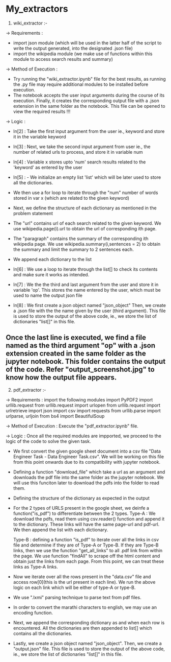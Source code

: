 # My_extractors

1) wiki_extractor :-

-> Requirements :
  - import json module (which will be used in the latter half of the script to write the output generated, into the designated .json file)
  - import the wikipedia module (we make use of functions within this module to access search results and summary)
  
-> Method of Execution :
  - Try running the "wiki_extractor.ipynb" file for the best results, as running the .py file may require additional modules to be installed before execution.
  - The notebook accepts the user input arguments during the course of its execution. Finally, it creates the corresponding output file with a .json extension in the same folder       as the notebook. This file can be opened to view the required results !!!
  
-> Logic :

- ln[2] : Take the first input argument from the user ie., keyword and store it in the variable keyword
- ln[3] : Next, we take the second input argument from user ie., the number of related urls to process, and store it in variable num
- ln[4] : Variable x stores upto 'num' search results related to the 'keyword' as entered by the user
- ln[5] : - We initialize an empty list 'list' which will be later used to store all the dictionaries. 
- We then use a for loop to iterate through the "num" number of words stored in var x (which are related to the given keyword)
- Next, we define the structure of each dictionary as mentioned in the problem statement
- The "url" contains url of each search related to the given keyword. We use wikipedia.page(i).url to obtain the url of corresponding ith page.
- The "paragraph" contains the summary of the corresponding ith wikipedia page. We use  wikipedia.summary(i,sentences = 2) to obtain the summary and limit the summary             to 2 sentences each.
- We append each dictionary to the list

- ln[6] : We use a loop to iterate through the list[] to check its contents and make sure it works as intended.
- ln[7] : We the the third and last argument from the user and store it in variable 'op'. This stores the name entered by the user, which must be used to name the output json             file
- ln[8] : We first create a json object named "json_object"
          Then, we create a .json file with the the name given by the user (third argument). This file is used to store the output of the above code, ie., we store the list of             dictionaries "list[]" in this file.
           
Once the last line is executed, we find a file named as the third argument "op" with a .json extension created in the same folder as the jupyter notebook. This folder contains the output of the code.
Refer "output_screenshot.jpg"  to know how the output file appears.
---------------------------------------------------------------------------------------------------------------------------------------------------------------------

2) pdf_extractor :-

-> Requirements : import the following modules
    import PyPDF2
    import urllib.request
    from urllib.request import urlopen
    from urllib.request import urlretrieve
    import json 
    import csv
    import requests
    from urllib.parse import urlparse, urljoin
    from bs4 import BeautifulSoup

-> Method of Execution : Execute the "pdf_extractor.ipynb" file.

-> Logic : Once all the required modules are impported, we proceed to the logic of the code to solve the given task.

- We first convert the given google sheet document into a csv file "Data Engineer Task - Data Engineer Task.csv". We will be working on this file from this point onwards due to its compatibility with jupyter notebook.
- Defining a function "download_file" which take a url as an argument and downloads the pdf file into the same folder as the jupyter notebook. We will use this funciton later to download the pdfs into the folder to read them.
- Defining the structure of the dictionary as expected in the output
  
- For the 2 types of URLS present in the google sheet, we deinfe a function("is_pdf") to differentiate between the 2 types.
  Type-A : We download the pdfs, read them using csv.reader() function and append it to the dictionary. These links will have the same page-url and pdf-url. We then append the     list with each dictionary.
   
  Type-B : defining a function "is_pdf" to iterate over all the links in csv file and determine if they are of Type-A or Type-B.
  If they are Type-B links, then we use the function "get_all_links" to all .pdf link from within the page. We use function "findAll" to scrape off the html content and obtain     just the links from each page. 
  From this point, we can treat these links as Type-A links.
   
- Now we iterate over all the rows present in the "data.csv" file and access row[0](this is the url present in each line). We run the above logic on each link which will be       either of type-A or type-B. 
- We use ".lxmi" parsing technique to parse text from pdf files.
- In order to convert the marathi characters to english, we may use an encoding function.

- Next, we append the corresponding dictionary as and when each row is encountered. All the dictionaries are then appended to list[] which contains all the dictionaries.
- Lastly, we create a json object named "json_object". Then, we create a "output.json" file. This file is used to store the output of the above code, ie., we store the list of     dictionaries "list[]" in this file.
